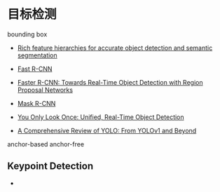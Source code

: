 
# 目标检测

bounding box

+ [Rich feature hierarchies for accurate object detection and semantic segmentation](https://arxiv.org/abs/1311.2524)
+ [Fast R-CNN](https://arxiv.org/abs/1504.08083)
+ [Faster R-CNN: Towards Real-Time Object Detection with Region Proposal Networks](https://arxiv.org/abs/1506.01497)
+ [Mask R-CNN](https://arxiv.org/abs/1703.06870)

+ [You Only Look Once: Unified, Real-Time Object Detection](https://arxiv.org/abs/1506.02640)
+ [A Comprehensive Review of YOLO: From YOLOv1 and Beyond](https://arxiv.org/abs/2304.00501)

anchor-based anchor-free

## Keypoint Detection

+ [](https://zhuanlan.zhihu.com/p/635817459)
